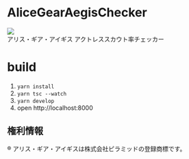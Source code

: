 
# AliceGearAegisChecker
![](https://github.com/noriokaki/AliceGearAegisChecker/workflows/Node.js%20CI/badge.svg)  
アリス・ギア・アイギス アクトレススカウト率チェッカー  


# build
1. `yarn install`
2. `yarn tsc --watch`
3. `yarn develop`
4. open http://localhost:8000

## 権利情報
® アリス・ギア・アイギスは株式会社ピラミッドの登録商標です。
